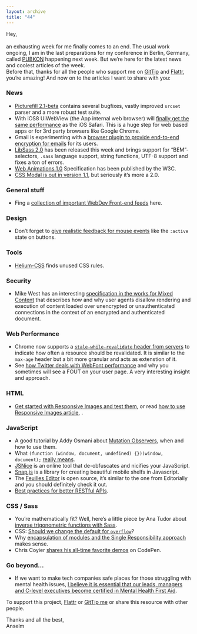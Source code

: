 ```yaml
---
layout: archive
title: "44"
---
```


Hey,<br>
<br>
an exhausting week for me finally comes to an end. The usual work ongoing, I am in the last preparations for my conference in Berlin, Germany, called [PUBKON](http://2014.pubkon.eu/) happening next week. But we’re here for the latest news and coolest articles of the week.<br> Before that, thanks for all the people who support me on [GitTip](https://www.gittip.com/Anselm%20Hannemann/) and [Flattr](https://flattr.com/profile/helloanselm), you’re amazing! And now on to the articles I want to share with you:

### News

- [Picturefill 2.1-beta](https://github.com/scottjehl/picturefill/releases/tag/2.1.0-beta) contains several bugfixes, vastly improved `srcset` parser and a more robust test suite.
- With iOS8 UIWebView (the App internal web browser) will [finally get the same performance](http://9to5mac.com/2014/06/03/ios-8-webkit-changes-finally-allow-all-apps-to-have-the-same-performance-as-safari/) as the iOS Safari. This is a huge step for web based apps or for 3rd party browsers like Google Chrome.
- Gmail is experimenting with a [browser plugin to provide end-to-end encryption for emails](http://googleonlinesecurity.blogspot.de/2014/06/making-end-to-end-encryption-easier-to.html) for its users.
- [LibSass 2.0](https://github.com/hcatlin/libsass/releases/tag/v2.0) has been released this week and brings support for “BEM”-selectors, `.sass` language support, string functions, UTF-8 support and fixes a ton of errors.
- [Web Animations 1.0](http://www.w3.org/TR/2014/WD-web-animations-20140605/) Specification has been published by the W3C.
- [CSS Modal is out in version 1.1](https://github.com/drublic/css-modal/releases/tag/v1.1.0), but seriously it’s more a 2.0.

### General stuff

- Fing a [collection of important WebDev Front-end feeds](https://github.com/impressivewebs/frontend-feeds) here.

### Design

- Don’t forget to [give realistic feedback for mouse events](http://bfred.it/notes/2014/give-realistic-ui-feedback-on-active/) like the `:active` state on buttons.

### Tools

- [Helium-CSS](https://github.com/geuis/helium-css) finds unused CSS rules.

### Security

- Mike West has an interesting [specification in the works for Mixed Content](https://w3c.github.io/webappsec/specs/mixedcontent/) that describes how and why user agents disallow rendering and execution of content loaded over unencrypted or unauthenticated connections in the context of an encrypted and authenticated document.

### Web Performance

- Chrome now supports a [`stale-while-revalidate` header from servers](https://www.mnot.net/blog/2014/06/01/chrome_and_stale-while-revalidate) to indicate how often a resource should be revalidated. It is similar to the `max-age` header but a bit more granular and acts as extenstion of it.
- See [how Twitter deals with WebFont performance](http://stackoverflow.com/questions/24026876/why-are-css-inlined-base64-encoded-webfonts-rendered-with-a-delay) and why you sometimes will see a FOUT on your user page. A very interesting insight and approach.

### HTML

- [Get started with Responsive Images and test them](http://alistapart.com/blog/post/testing-responsive-images/), or read [how to use Responsive Images article](http://nostrongbeliefs.com/responsive-images/), .

### JavaScript

- A good tutorial by Addy Osmani about [Mutation Observers](http://addyosmani.com/blog/mutation-observers/), when and how to use them.
- What `(function (window, document, undefined) {})(window, document);` [really means](http://toddmotto.com/what-function-window-document-undefined-iife-really-means/).
- [JSNice](http://jsnice.org/) is an online tool that de-obfuscates and nicifies your JavaScript.
- [Snap.js](https://github.com/jakiestfu/Snap.js) is a library for creating beautiful mobile shelfs in Javascript.
- The [Feuilles Editor](http://feuilles.github.io/Editor/) is open source, it’s similar to the one from Editorially and you should definitely check it out.
- [Best practices for better RESTful APIs](http://blog.mwaysolutions.com/2014/06/05/10-best-practices-for-better-restful-api/).

### CSS / Sass

- You’re mathematically fit? Well, here’s a little piece by Ana Tudor about [inverse trigonometric functions with Sass](http://thesassway.com/advanced/inverse-trigonometric-functions-with-sass).
- CSS: [Should we change the default for `overflow`](http://bocoup.com/weblog/new-overflow-default/)?
- Why [encapsulation of modules and the Single Responsibility approach](http://drewbarontini.com/articles/single-responsibility/) makes sense.
- Chris Coyier [shares his all-time favorite demos](http://davidwalsh.name/chris-coyiers-favorite-pens) on CodePen.

### Go beyond…

- If we want to make tech companies safe places for those struggling with mental health issues, [I believe it is essential that our leads, managers and C-level executives become certified in Mental Health First Aid](https://the-pastry-box-project.net/ed-finkler/2014-June-6#).

To support this project, [Flattr](https://flattr.com/profile/helloanselm) or [GitTip me](https://www.gittip.com/Anselm%20Hannemann/) or share this resource with other people.

Thanks and all the best,<br>
Anselm
